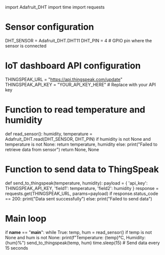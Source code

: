 import Adafruit_DHT
import time
import requests

# Sensor configuration
DHT_SENSOR = Adafruit_DHT.DHT11
DHT_PIN = 4  # GPIO pin where the sensor is connected

# IoT dashboard API configuration
THINGSPEAK_URL = "https://api.thingspeak.com/update"
THINGSPEAK_API_KEY = "YOUR_API_KEY_HERE"  # Replace with your API key

# Function to read temperature and humidity
def read_sensor():
    humidity, temperature = Adafruit_DHT.read(DHT_SENSOR, DHT_PIN)
    if humidity is not None and temperature is not None:
        return temperature, humidity
    else:
        print("Failed to retrieve data from sensor")
        return None, None

# Function to send data to ThingSpeak
def send_to_thingspeak(temperature, humidity):
    payload = {
        'api_key': THINGSPEAK_API_KEY,
        'field1': temperature,
        'field2': humidity
    }
    response = requests.get(THINGSPEAK_URL, params=payload)
    if response.status_code == 200:
        print("Data sent successfully")
    else:
        print("Failed to send data")

# Main loop
if __name__ == "__main__":
    while True:
        temp, hum = read_sensor()
        if temp is not None and hum is not None:
            print(f"Temperature: {temp}°C, Humidity: {hum}%")
            send_to_thingspeak(temp, hum)
        time.sleep(15)  # Send data every 15 seconds

